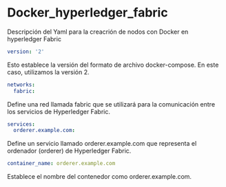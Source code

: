 # Docker_hyperledger_fabric
Descripción del Yaml para la creacrión de nodos con Docker en hyperledger Fabric
```yaml
version: '2'
```
Esto establece la versión del formato de archivo docker-compose. En este caso, utilizamos la versión 2.

```yaml
networks:
  fabric:
```
Define una red llamada fabric que se utilizará para la comunicación entre los servicios de Hyperledger Fabric.


```yaml
services:
  orderer.example.com:
```
Define un servicio llamado orderer.example.com que representa el ordenador (orderer) de Hyperledger Fabric.

```yaml
container_name: orderer.example.com
```
Establece el nombre del contenedor como orderer.example.com.
